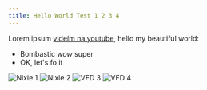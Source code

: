 ```yaml
---
title: Hello World Test 1 2 3 4
---
```


Lorem ipsum [videím na youtube](https://www.youtube.com/user/mmirek88), hello my beautiful world:
* Bombastic *wow* super
* OK, let's fo it

![Nixie 1](../img/DSC_0454.JPG "Nixie 1")
![Nixie 2](../img/DSC_0456.JPG "Nixie 2")
![VFD 3](../img/DSC_0457.JPG "VFD 3")
![VFD 4](../img/DSC_0459.JPG "VFD 4")

